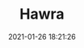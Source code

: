 ---
id_post: 11
title: "Hawra"
date: 2021-01-26 18:21:26
description: 'Wonderful creature inside horizon.'
image: 'https://i.postimg.cc/RZ96bb3H/IMG-20201114-150728.jpg'
categories: kubisme
artist: 'Gallery teplok.id'
instagram: 'dian_djoyo'
---
